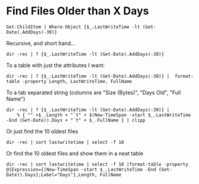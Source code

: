# Find Files Older than X Days



	Get-ChildItem | Where-Object {$_.LastWriteTime -lt (Get-Date).AddDays(-30)}

Recursive, and short hand...

	dir -rec | ? {$_.LastWriteTime -lt (Get-Date).AddDays(-30)}


To a table with just the attributes I want:


	dir -rec | ? {$_.LastWriteTime -lt (Get-Date).AddDays(-30)} |  format-table -property Length, LastWriteTime, FullName


To a tab separated string (columns are "Size (Bytes)", "Days Old", "Full Name")

	dir -rec | ? {$_.LastWriteTime -lt (Get-Date).AddDays(-30)} | 
		% { "" +$_.Length + "`t" + $(New-TimeSpan -start $_.LastWriteTime -End (Get-Date)).Days + "`t" + $_.FullName } | clipp


Or just find the 10 oldest files 


	dir -rec | sort lastwritetime | select -f 10 

Or find the 10 oldest files and show them in a neat table


	dir -rec | sort lastwritetime | select -f 10 |format-table -property @{Expression={(New-TimeSpan -start $_.LastWriteTime -End (Get-Date)).Days};Label="Days"},Length, FullName